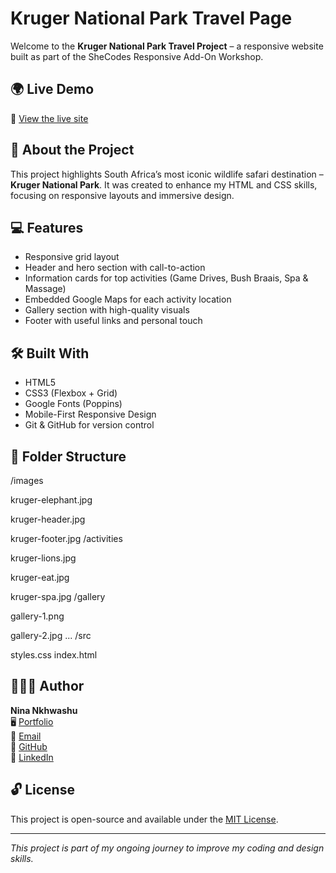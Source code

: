 # Kruger National Park Travel Page

Welcome to the **Kruger National Park Travel Project** – a responsive website built as part of the SheCodes Responsive Add-On Workshop.

## 🌍 Live Demo

🔗 [View the live site](https://krugernationalpark.netlify.app/)

## 📌 About the Project

This project highlights South Africa’s most iconic wildlife safari destination – **Kruger National Park**. It was created to enhance my HTML and CSS skills, focusing on responsive layouts and immersive design.

## 💻 Features

- Responsive grid layout
- Header and hero section with call-to-action
- Information cards for top activities (Game Drives, Bush Braais, Spa & Massage)
- Embedded Google Maps for each activity location
- Gallery section with high-quality visuals
- Footer with useful links and personal touch

## 🛠 Built With

- HTML5
- CSS3 (Flexbox + Grid)
- Google Fonts (Poppins)
- Mobile-First Responsive Design
- Git & GitHub for version control

## 📁 Folder Structure
/images

kruger-elephant.jpg

kruger-header.jpg

kruger-footer.jpg
/activities

kruger-lions.jpg

kruger-eat.jpg

kruger-spa.jpg
/gallery

gallery-1.png

gallery-2.jpg
...
/src

styles.css
index.html

## 👩🏽‍💻 Author

**Nina Nkhwashu**  
🖥 [Portfolio](https://ninankhwashu.netlify.app/)  
📧 [Email](mailto:ninankhwashu@gmail.com)  
🔗 [GitHub](https://github.com/ninankhwashu)  
🔗 [LinkedIn](https://www.linkedin.com/in/ninankhwashu/)

## 🔓 License

This project is open-source and available under the [MIT License](LICENSE).

---

*This project is part of my ongoing journey to improve my coding and design skills.*


